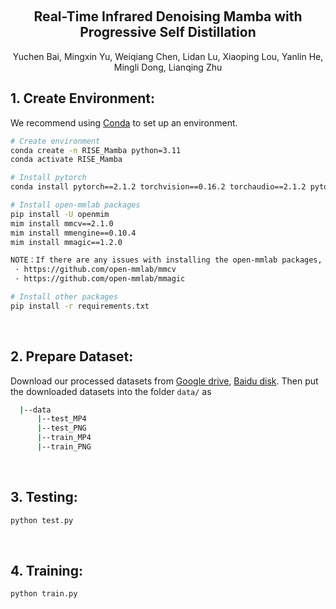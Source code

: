 &nbsp;

<div align="center">

<h2> Real-Time Infrared Denoising Mamba with Progressive Self Distillation  </h2> 

Yuchen Bai, Mingxin Yu, Weiqiang Chen, Lidan Lu, Xiaoping Lou, Yanlin He, Mingli Dong,
Lianqing Zhu 



</div>

## 1. Create Environment:

We recommend using [Conda](https://docs.conda.io/en/latest/miniconda.html) to set up an environment.

``` sh
# Create environment
conda create -n RISE_Mamba python=3.11
conda activate RISE_Mamba

# Install pytorch 
conda install pytorch==2.1.2 torchvision==0.16.2 torchaudio==2.1.2 pytorch-cuda=12.1 -c pytorch -c nvidia

# Install open-mmlab packages
pip install -U openmim
mim install mmcv==2.1.0
mim install mmengine==0.10.4
mim install mmagic==1.2.0 

NOTE：If there are any issues with installing the open-mmlab packages, please refer to
 · https://github.com/open-mmlab/mmcv
 · https://github.com/open-mmlab/mmagic

# Install other packages
pip install -r requirements.txt
```



&nbsp;

## 2. Prepare Dataset:

Download our processed datasets from [Google drive](https://drive.google.com/file/d/1ytcmaj_Niv_EVMH10EKLTiUhODIlb2r9/view?usp=sharing),  [Baidu disk](https://pan.baidu.com/s/13rxgKvVXvZo3L2O6KvOmQg?pwd=13zp). Then put the downloaded datasets into the folder `data/` as

```sh
  |--data
      |--test_MP4
      |--test_PNG
      |--train_MP4
      |--train_PNG
```

&nbsp;

## 3. Testing:

```sh
python test.py 
```

&nbsp;

## 4. Training:


```sh
python train.py 
```


&nbsp;





